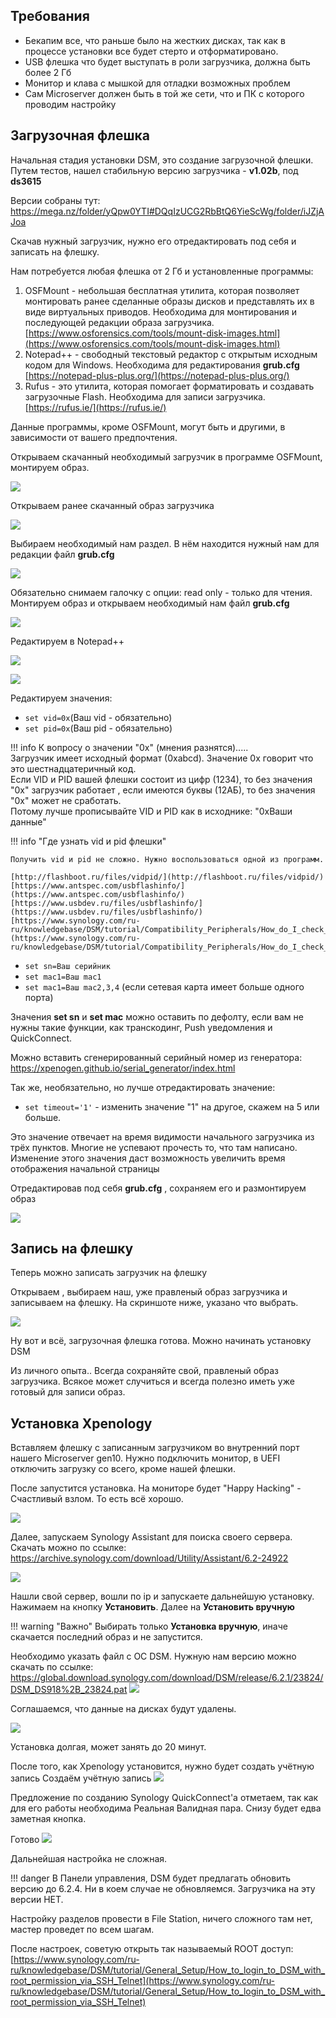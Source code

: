 ## Требования
-   Бекапим все, что раньше было на жестких дисках, так как в процессе установки все будет стерто и отформатировано.
-   USB флешка что будет выступать в роли загрузчика, должна быть более 2 Гб
-   Монитор и клава с мышкой для отладки возможных проблем
-   Сам Microserver должен быть в той же сети, что и ПК с которого проводим настройку

## Загрузочная флешка

Начальная стадия установки DSM, это создание загрузочной флешки. Путем тестов, нашел стабильную версию загрузчика - **v1.02b**, под **ds3615**

Версии собраны тут: https://mega.nz/folder/yQpw0YTI#DQqIzUCG2RbBtQ6YieScWg/folder/iJZjAJoa

Скачав нужный загрузчик, нужно его отредактировать под себя и записать на флешку.

Нам потребуется любая флешка от 2 Гб и установленные программы:

1.  OSFMount - небольшая бесплатная утилита, которая позволяет монтировать ранее сделанные образы дисков и представлять их в виде виртуальных приводов. Необходима для монтирования и последующей редакции образа загрузчика.  
    [https://www.osforensics.com/tools/mount-disk-images.html](https://www.osforensics.com/tools/mount-disk-images.html)
2.  Notepad++ - свободный текстовый редактор с открытым исходным кодом для Windows. Необходима для редактирования **grub.cfg**  
    [https://notepad-plus-plus.org/](https://notepad-plus-plus.org/)
3.  Rufus - это утилита, которая помогает форматировать и создавать загрузочные Flash. Необходима для записи загрузчика.  
    [https://rufus.ie/](https://rufus.ie/)

Данные программы, кроме OSFMount, могут быть и другими, в зависимости от вашего предпочтения.

Открываем скачанный необходимый загрузчик в программе OSFMount, монтируем образ.

![](../../images/other/synology/install-synology-xpenology-on-hpe-microserver-gen10-amd-1.webp)

Открываем ранее скачанный образ загрузчика

![](../../images/other/synology/install-synology-xpenology-on-hpe-microserver-gen10-amd-2.webp)

Выбираем необходимый нам раздел. В нём находится нужный нам для редакции файл **grub.cfg**

![](../../images/other/synology/install-synology-xpenology-on-hpe-microserver-gen10-amd-3.webp)

Обязательно снимаем галочку с опции: read only - только для чтения. Монтируем образ и открываем необходимый нам файл **grub.cfg**

![](../../images/other/synology/install-synology-xpenology-on-hpe-microserver-gen10-amd-4.webp)

Редактируем в Notepad++

![](../../images/other/synology/install-synology-xpenology-on-hpe-microserver-gen10-amd-5.webp)

![](../../images/other/synology/install-synology-xpenology-on-hpe-microserver-gen10-amd-7.webp)

Редактируем значения:

-   `set vid=0x`(Ваш vid - обязательно)
-   `set pid=0x`(Ваш pid - обязательно)

!!! info
    К вопросу о значении "0x" (мнения разнятся).....  
    Загрузчик имеет исходный формат (0xabcd). Значение 0x говорит что это шестнадцатеричный код.  
    Если VID и PID вашей флешки состоит из цифр (1234), то без значения "0x" загрузчик работает , если имеются буквы (12АБ), то без значения "0x" может не сработать.  
    Потому лучше прописывайте VID и PID как в исходнике: "0xВаши данные"

!!! info "Где узнать vid и pid флешки"

    Получить vid и pid не сложно. Нужно воспользоваться одной из программ.

    [http://flashboot.ru/files/vidpid/](http://flashboot.ru/files/vidpid/)  
    [https://www.antspec.com/usbflashinfo/](https://www.antspec.com/usbflashinfo/)  
    [https://www.usbdev.ru/files/usbflashinfo/](https://www.usbdev.ru/files/usbflashinfo/)  
    [https://www.synology.com/ru-ru/knowledgebase/DSM/tutorial/Compatibility_Peripherals/How_do_I_check_the_PID_VID_of_my_USB_device](https://www.synology.com/ru-ru/knowledgebase/DSM/tutorial/Compatibility_Peripherals/How_do_I_check_the_PID_VID_of_my_USB_device)

-   `set sn=Ваш серийник`
-   `set mac1=Ваш mac1`
-   `set mac1=Ваш mac2,3,4` (если сетевая карта имеет больше одного порта)

Значения **set sn** и **set mac** можно оставить по дефолту, если вам не нужны такие функции, как транскодинг, Push уведомления и QuickConnect.

Можно вставить сгенерированный серийный номер из генератора: https://xpenogen.github.io/serial_generator/index.html

Так же, необязательно, но лучше отредактировать значение:

-   `set timeout='1'` - изменить значение "1" на другое, скажем на 5 или больше.  

Это значение отвечает на время видимости начального загрузчика из трёх пунктов. Многие не успевают прочесть то, что там написано.  
Изменение этого значения даст возможность увеличить время отображения начальной страницы

Отредактировав под себя **grub.cfg** , сохраняем его и размонтируем образ

![](../../images/other/synology/install-synology-xpenology-on-hpe-microserver-gen10-amd-8.webp)

## Запись на флешку

Теперь можно записать загрузчик на флешку

Открываем , выбираем наш, уже правленый образ загрузчика и записываем на флешку. На скриншоте ниже, указано что выбрать.

![](../../images/other/synology/install-synology-xpenology-on-hpe-microserver-gen10-amd-11.webp)

Ну вот и всё, загрузочная флешка готова. Можно начинать установку DSM

Из личного опыта.. Всегда сохраняйте свой, правленый образ загрузчика. Всякое может случиться и всегда полезно иметь уже готовый для записи образ.

## Установка Xpenology

Вставляем флешку с записанным загрузчиком во внутренний порт нашего Microserver gen10. Нужно подключить монитор, в UEFI отключить загрузку со всего, кроме нашей флешки.

После запустится установка. На мониторе будет "Happy Hacking" - Счастливый взлом. То есть всё хорошо.

![](../../images/other/synology/install-synology-xpenology-on-hpe-microserver-gen10-amd-15.webp)

Далее, запускаем Synology Assistant для поиска своего сервера. Скачать можно по ссылке: https://archive.synology.com/download/Utility/Assistant/6.2-24922

![](../../images/other/synology/install-synology-xpenology-on-hpe-microserver-gen10-amd-16.webp)

Нашли свой сервер, вошли по ip и запускаете дальнейшую установку. Нажимаем на кнопку **Установить**. Далее на **Установить вручную**

!!! warning "Важно"
    Выбирать только **Установка вручную**, иначе скачается последний образ и не запустится.

Необходимо указать файл с ОС DSM. Нужную нам версию можно скачать по ссылке: https://global.download.synology.com/download/DSM/release/6.2.1/23824/DSM_DS918%2B_23824.pat
![](../../images/other/synology/install-synology-xpenology-on-hpe-microserver-gen10-amd-19.webp)

Соглашаемся, что данные на дисках будут удалены.

![](../../images/other/synology/install-synology-xpenology-on-hpe-microserver-gen10-amd-21.webp)

Установка долгая, может занять до 20 минут.

После того, как Xpenology установится, нужно будет создать учётную запись
Создаём учётную запись
![](../../images/other/synology/install-synology-xpenology-on-hpe-microserver-gen10-amd-26.webp)

Предложение по созданию Synology QuickConnect'а отметаем, так как для его работы необходима Реальная Валидная пара. Снизу будет едва заметная кнопка.

Готово
![](../../images/other/synology/install-synology-xpenology-on-hpe-microserver-gen10-amd-29.webp)

Дальнейшая настройка не сложная.

!!! danger 
    В Панели управления, DSM будет предлагать обновить версию до 6.2.4. Ни в коем случае не обновляемся. Загрузчика на эту версии НЕТ.

Настройку разделов провести в File Station, ничего сложного там нет, мастер проведет по всем шагам.

После настроек, советую открыть так называемый ROOT доступ: [https://www.synology.com/ru-ru/knowledgebase/DSM/tutorial/General_Setup/How_to_login_to_DSM_with_root_permission_via_SSH_Telnet](https://www.synology.com/ru-ru/knowledgebase/DSM/tutorial/General_Setup/How_to_login_to_DSM_with_root_permission_via_SSH_Telnet)